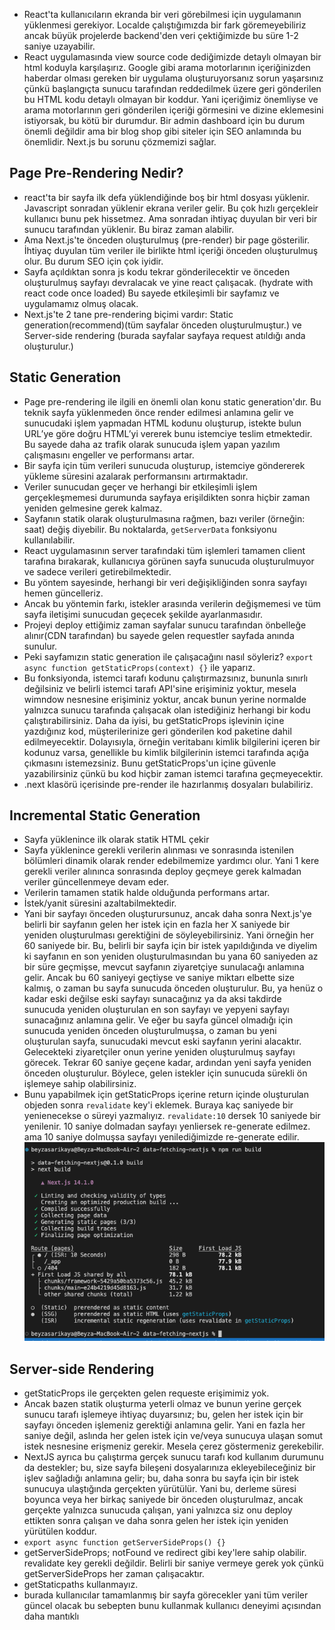 - React'ta kullanıcıların ekranda bir veri görebilmesi için uygulamanın yüklenmesi gerekiyor. Localde çalıştığımızda bir fark göremeyebiliriz ancak büyük projelerde backend'den veri çektiğimizde bu süre 1-2 saniye uzayabilir.
- React uygulamasında view source code dediğimizde detaylı olmayan bir html koduyla karşılaşırız.
  Google gibi arama motorlarının içeriğinizden haberdar olması gereken bir uygulama oluşturuyorsanız sorun yaşarsınız çünkü başlangıçta sunucu tarafından reddedilmek üzere geri gönderilen bu HTML kodu detaylı olmayan bir koddur. Yani içeriğimiz önemliyse ve arama motorlarının geri gönderilen içeriği görmesini ve dizine eklemesini istiyorsak, bu kötü bir durumdur. Bir admin dashboard için bu durum önemli değildir ama bir blog shop gibi siteler için SEO anlamında bu önemlidir. Next.js bu sorunu çözmemizi sağlar.

## Page Pre-Rendering Nedir?

- react'ta bir sayfa ilk defa yüklendiğinde boş bir html dosyası yüklenir. Javascript sonradan yüklenir ekrana veriler gelir. Bu çok hızlı gerçekleir kullanıcı bunu pek hissetmez. Ama sonradan ihtiyaç duyulan bir veri bir sunucu tarafından yüklenir. Bu biraz zaman alabilir.
- Ama Next.js'te önceden oluşturulmuş (pre-render) bir page gösterilir. İhtiyaç duyulan tüm veriler ile birlikte html içeriği önceden oluşturulmuş olur. Bu durum SEO için çok iyidir.
- Sayfa açıldıktan sonra js kodu tekrar gönderilecektir ve önceden oluşturulmuş sayfayı devralacak ve yine react çalışacak. (hydrate with react code once loaded) Bu sayede etkileşimli bir sayfamız ve uygulamamız olmuş olacak.
- Next.js'te 2 tane pre-rendering biçimi vardır: Static generation(recommend)(tüm sayfalar önceden oluşturulmuştur.) ve Server-side rendering (burada sayfalar sayfaya request atıldığı anda oluşturulur.)

## Static Generation

- Page pre-rendering ile ilgili en önemli olan konu static generation'dır. Bu teknik sayfa yüklenmeden önce render edilmesi anlamına gelir ve sunucudaki işlem yapmadan HTML kodunu oluşturup, istekte bulun URL’ye göre doğru HTML’yi vererek bunu istemciye teslim etmektedir. Bu sayede daha az trafik olarak sunucuda işlem yapan yazılım çalışmasını engeller ve performansı artar.
- Bir sayfa için tüm verileri sunucuda oluşturup, istemciye göndererek yükleme süresini azalarak performansını artırmaktadır.
- Veriler sunucudan geçer ve herhangi bir etkileşimli işlem gerçekleşmemesi durumunda sayfaya erişildikten sonra hiçbir zaman yeniden gelmesine gerek kalmaz.
- Sayfanın statik olarak oluşturulmasına rağmen, bazı veriler (örneğin: saat) değiş diyebilir. Bu noktalarda, `getServerData` fonksiyonu kullanılabilir.
- React uygulamasının server tarafındaki tüm işlemleri tamamen client tarafına bırakarak, kullanıcıya görünen sayfa sunucuda oluşturulmuyor ve sadece verileri getirebilmektedir.
- Bu yöntem sayesinde, herhangi bir veri değişikliğinden sonra sayfayı hemen güncelleriz.
- Ancak bu yöntemin farkı, istekler arasında verilerin değişmemesi ve tüm sayfa iletişimi sunucudan geçecek şekilde ayarlanmasıdır.
- Projeyi deploy ettiğimiz zaman sayfalar sunucu tarafından önbelleğe alınır(CDN tarafından) bu sayede gelen requestler sayfada anında sunulur.
- Peki sayfamızın static generation ile çalışacağını nasıl söyleriz? `export async function getStaticProps(context) {}` ile yaparız.
- Bu fonksiyonda, istemci tarafı kodunu çalıştırmazsınız, bununla sınırlı değilsiniz ve belirli istemci tarafı API'sine erişiminiz yoktur, mesela wimndow nesnesine erişiminiz yoktur, ancak bunun yerine normalde yalnızca sunucu tarafında çalışacak olan istediğiniz herhangi bir kodu çalıştırabilirsiniz. Daha da iyisi, bu getStaticProps işlevinin içine yazdığınız kod, müşterilerinize geri gönderilen kod paketine dahil edilmeyecektir. Dolayısıyla, örneğin veritabanı kimlik bilgilerini içeren bir kodunuz varsa, genellikle bu kimlik bilgilerinin istemci tarafında açığa çıkmasını istemezsiniz. Bunu getStaticProps'un içine güvenle yazabilirsiniz çünkü bu kod hiçbir zaman istemci tarafına geçmeyecektir.
- .next klasörü içerisinde pre-render ile hazırlanmış dosyaları bulabiliriz.

## Incremental Static Generation

- Sayfa yüklenince ilk olarak statik HTML çekir
- Sayfa yüklenince gerekli verilerin alınması ve sonrasında istenilen bölümleri dinamik olarak render edebilmemize yardımcı olur. Yani 1 kere gerekli veriler alınınca sonrasında deploy geçmeye gerek kalmadan veriler güncellenmeye devam eder.
- Verilerin tamamen statik halde olduğunda performans artar.
- İstek/yanit süresini azaltabilmektedir.
- Yani bir sayfayı önceden oluşturursunuz, ancak daha sonra Next.js'ye belirli bir sayfanın gelen her istek için en fazla her X saniyede bir yeniden oluşturulması gerektiğini de söyleyebilirsiniz. Yani örneğin her 60 saniyede bir. Bu, belirli bir sayfa için bir istek yapıldığında ve diyelim ki sayfanın en son yeniden oluşturulmasından bu yana 60 saniyeden az bir süre geçmişse, mevcut sayfanın ziyaretçiye sunulacağı anlamına gelir. Ancak bu 60 saniyeyi geçtiyse ve saniye miktarı elbette size kalmış, o zaman bu sayfa sunucuda önceden oluşturulur. Bu, ya henüz o kadar eski değilse eski sayfayı sunacağınız ya da aksi takdirde sunucuda yeniden oluşturulan en son sayfayı ve yepyeni sayfayı sunacağınız anlamına gelir. Ve eğer bu sayfa güncel olmadığı için sunucuda yeniden önceden oluşturulmuşsa, o zaman bu yeni oluşturulan sayfa, sunucudaki mevcut eski sayfanın yerini alacaktır. Gelecekteki ziyaretçiler onun yerine yeniden oluşturulmuş sayfayı görecek. Tekrar 60 saniye geçene kadar, ardından yeni sayfa yeniden önceden oluşturulur. Böylece, gelen istekler için sunucuda sürekli ön işlemeye sahip olabilirsiniz.
- Bunu yapabilmek için getStaticProps içerine return içinde oluşturulan objeden sonra `revalidate` key'i eklemek. Buraya kaç saniyede bir yenienecekse o süreyi yazmalıyız. `revalidate:10` dersek 10 saniyede bir yenilenir. 10 saniye dolmadan sayfayı yenliersek re-generate edilmez. ama 10 saniye dolmuşsa sayfayı yenilediğimizde re-generate edilir.
  ![isr](https://raw.githubusercontent.com/rbeyzas/data-fetching-nextjs/main/isr.png)

## Server-side Rendering

- getStaticProps ile gerçekten gelen requeste erişimimiz yok.
- Ancak bazen statik oluşturma yeterli olmaz ve bunun yerine gerçek sunucu tarafı işlemeye ihtiyaç duyarsınız; bu, gelen her istek için bir sayfayı önceden işlemeniz gerektiği anlamına gelir. Yani en fazla her saniye değil, aslında her gelen istek için ve/veya sunucuya ulaşan somut istek nesnesine erişmeniz gerekir. Mesela çerez göstermeniz gerekebilir.
- NextJS ayrıca bu çalıştırma gerçek sunucu tarafı kod kullanım durumunu da destekler; bu, size sayfa bileşeni dosyalarınıza ekleyebileceğiniz bir işlev sağladığı anlamına gelir; bu, daha sonra bu sayfa için bir istek sunucuya ulaştığında gerçekten yürütülür. Yani bu, derleme süresi boyunca veya her birkaç saniyede bir önceden oluşturulmaz, ancak gerçekte yalnızca sunucuda çalışan, yani yalnızca siz onu deploy ettikten sonra çalışan ve daha sonra gelen her istek için yeniden yürütülen koddur.
- `export async function getServerSideProps() {}`
- getServerSideProps; notFound ve redirect gibi key'lere sahip olabilir. revalidate key gerekli değildir. Belirli bir saniye vermeye gerek yok çünkü getServerSideProps her zaman çalışacaktır.
- getStaticpaths kullanmayız.
- burada kullanıcılar tamamlanmış bir sayfa görecekler yani tüm veriler güncel olacak bu sebepten bunu kullanmak kullanıcı deneyimi açısından daha mantıklı
